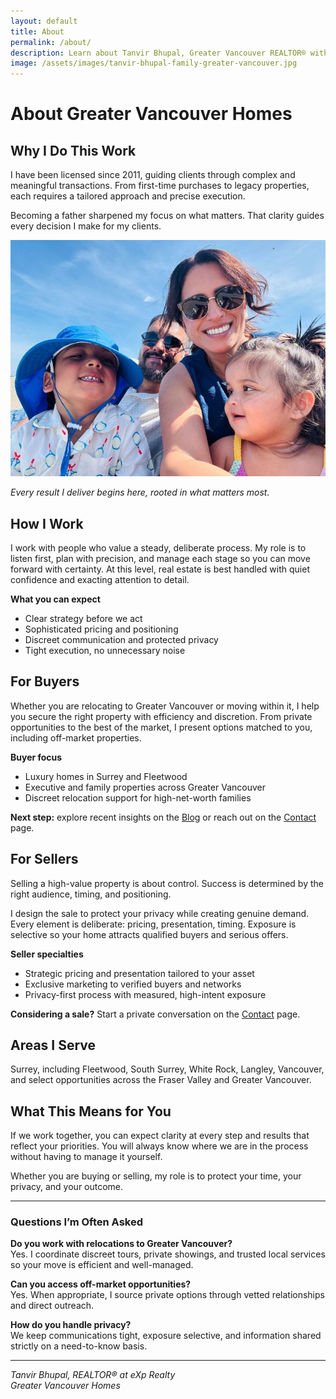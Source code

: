 ```yaml
---
layout: default
title: About
permalink: /about/
description: Learn about Tanvir Bhupal, Greater Vancouver REALTOR® with eXp Realty. Specializing in luxury homes, discreet relocations, and high-value property sales across Surrey, Fleetwood, and Greater Vancouver.
image: /assets/images/tanvir-bhupal-family-greater-vancouver.jpg
---
```


# About Greater Vancouver Homes

## Why I Do This Work
I have been licensed since 2011, guiding clients through complex and meaningful transactions. From first-time purchases to legacy properties, each requires a tailored approach and precise execution.

Becoming a father sharpened my focus on what matters. That clarity guides every decision I make for my clients.

![Every result I deliver begins here, rooted in what matters most.](/assets/images/tanvir-bhupal-family-greater-vancouver-800.jpg)

*Every result I deliver begins here, rooted in what matters most.*

## How I Work
I work with people who value a steady, deliberate process. My role is to listen first, plan with precision, and manage each stage so you can move forward with certainty. At this level, real estate is best handled with quiet confidence and exacting attention to detail.

**What you can expect**
- Clear strategy before we act  
- Sophisticated pricing and positioning  
- Discreet communication and protected privacy  
- Tight execution, no unnecessary noise

## For Buyers
Whether you are relocating to Greater Vancouver or moving within it, I help you secure the right property with efficiency and discretion. From private opportunities to the best of the market, I present options matched to you, including off-market properties.

**Buyer focus**
- Luxury homes in Surrey and Fleetwood  
- Executive and family properties across Greater Vancouver  
- Discreet relocation support for high-net-worth families

**Next step:** explore recent insights on the [Blog](/blog/) or reach out on the [Contact](/contact/) page.

## For Sellers
Selling a high-value property is about control. Success is determined by the right audience, timing, and positioning.

I design the sale to protect your privacy while creating genuine demand. Every element is deliberate: pricing, presentation, timing. Exposure is selective so your home attracts qualified buyers and serious offers.

**Seller specialties**
- Strategic pricing and presentation tailored to your asset  
- Exclusive marketing to verified buyers and networks  
- Privacy-first process with measured, high-intent exposure

**Considering a sale?** Start a private conversation on the [Contact](/contact/) page.

## Areas I Serve
Surrey, including Fleetwood, South Surrey, White Rock, Langley, Vancouver, and select opportunities across the Fraser Valley and Greater Vancouver.

## What This Means for You
If we work together, you can expect clarity at every step and results that reflect your priorities. You will always know where we are in the process without having to manage it yourself.

Whether you are buying or selling, my role is to protect your time, your privacy, and your outcome.

---

### Questions I’m Often Asked
**Do you work with relocations to Greater Vancouver?**  
Yes. I coordinate discreet tours, private showings, and trusted local services so your move is efficient and well-managed.

**Can you access off-market opportunities?**  
Yes. When appropriate, I source private options through vetted relationships and direct outreach.

**How do you handle privacy?**  
We keep communications tight, exposure selective, and information shared strictly on a need-to-know basis.

---

*Tanvir Bhupal, REALTOR® at eXp Realty*  
*Greater Vancouver Homes*
